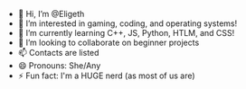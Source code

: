 - 👋 Hi, I’m @Eligeth
- 👀 I’m interested in gaming, coding, and operating systems!
- 🌱 I’m currently learning C++, JS, Python, HTLM, and CSS!
- 💞️ I’m looking to collaborate on beginner projects
- 📫 Contacts are listed
- 😄 Pronouns: She/Any
- ⚡ Fun fact: I'm a HUGE nerd (as most of us are)

<!---
Eligeth/Eligeth is a ✨ special ✨ repository because its `README.md` (this file) appears on your GitHub profile.
You can click the Preview link to take a look at your changes.
--->
